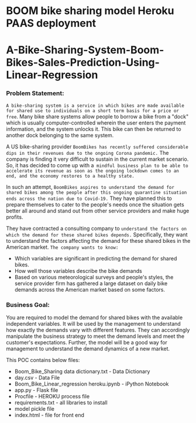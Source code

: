 # BOOM bike sharing model Heroku PAAS deployment

# A-Bike-Sharing-System-Boom-Bikes-Sales-Prediction-Using-Linear-Regression

### Problem Statement:

`A bike-sharing system is a service in which bikes are made available for shared use to individuals on a short term basis for a price or free`. Many bike share systems allow people to borrow a bike from a "dock" which is usually computer-controlled wherein the user enters the payment information, and the system unlocks it. This bike can then be returned to another dock belonging to the same system.


A US bike-sharing provider `BoomBikes has recently suffered considerable dips in their revenues due to the ongoing Corona pandemic.` The company is finding it very difficult to sustain in the current market scenario. So, it has decided to come up with a` mindful business plan to be able to accelerate its revenue as soon as the ongoing lockdown comes to an end, and the economy restores to a healthy state.`


In such an attempt, `BoomBikes aspires to understand the demand for shared bikes among the people after this ongoing quarantine situation ends across the nation due to Covid-19.` They have planned this to prepare themselves to cater to the people's needs once the situation gets better all around and stand out from other service providers and make huge profits.


They have contracted a consulting company to `understand the factors on which the demand for these shared bikes depends.` Specifically, they want to understand the factors affecting the demand for these shared bikes in the American market. `The company wants to know:`

- Which variables are significant in predicting the demand for shared bikes.
- How well those variables describe the bike demands
- Based on various meteorological surveys and people's styles, the service provider firm has gathered a large dataset on daily bike demands across the American market based on some factors. 


### Business Goal:

You are required to model the demand for shared bikes with the available independent variables. It will be used by the management to understand how exactly the demands vary with different features. They can accordingly manipulate the business strategy to meet the demand levels and meet the customer's expectations. Further, the model will be a good way for management to understand the demand dynamics of a new market.


This POC contains below files:

- Boom_Bike_Sharing data dictionary.txt -  Data Dictionary
- day.csv -  Data File
- Boom_Bike_Linear_regression heroku.ipynb -  iPython Notebook
- app.py - Flask file
- Procfile - HEROKU process file
- requirements.txt - all libraries to install
- model pickle file
- index.html - file for front end

